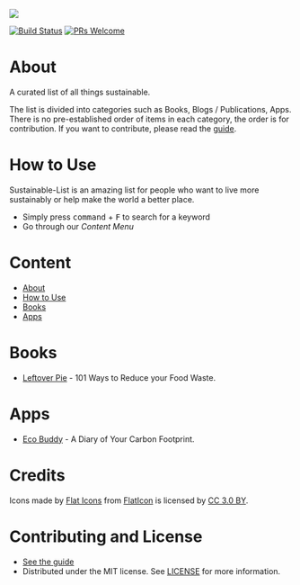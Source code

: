 ![](https://raw.githubusercontent.com/bizz84/Sustainable-Earth/master/Sustainable-Earth.png)

[![Build Status](https://api.travis-ci.org/bizz84/Sustainable-List.svg?branch=master)](https://travis-ci.org/bizz84/Sustainable-List)
[![PRs Welcome](https://img.shields.io/badge/PRs-welcome-brightgreen.svg)](http://makeapullrequest.com)


# About

A curated list of all things sustainable.

The list is divided into categories such as Books, Blogs / Publications, Apps. There is no pre-established order of items in each category, the order is for contribution. If you want to contribute, please read the [guide](https://github.com/bizz84/Sustainable-List/blob/master/.github/CONTRIBUTING.md).

# How to Use
Sustainable-List is an amazing list for people who want to live more sustainably or help make the world a better place.

- Simply press <kbd>command</kbd> + <kbd>F</kbd> to search for a keyword
- Go through our *Content Menu*


# Content

- [About](#about)
- [How to Use](#how-to-use)
- [Books](#books)
- [Apps](#apps)


# Books
* [Leftover Pie](https://leftoverpie.co.uk/) - 101 Ways to Reduce your Food Waste.

# Apps
* [Eco Buddy](http://ecobuddyapp.com/) - A Diary of Your Carbon Footprint.

# Credits

Icons made by [Flat Icons](http://www.flaticon.com/authors/flat-icons) from [FlatIcon](www.flaticon.com) is licensed by [CC 3.0 BY](https://creativecommons.org/licenses/by/3.0/).

# Contributing and License
 * [See the guide](https://github.com/bizz84/Sustainable-List/blob/master/.github/CONTRIBUTING.md)
 * Distributed under the MIT license. See [LICENSE](LICENSE) for more information.
